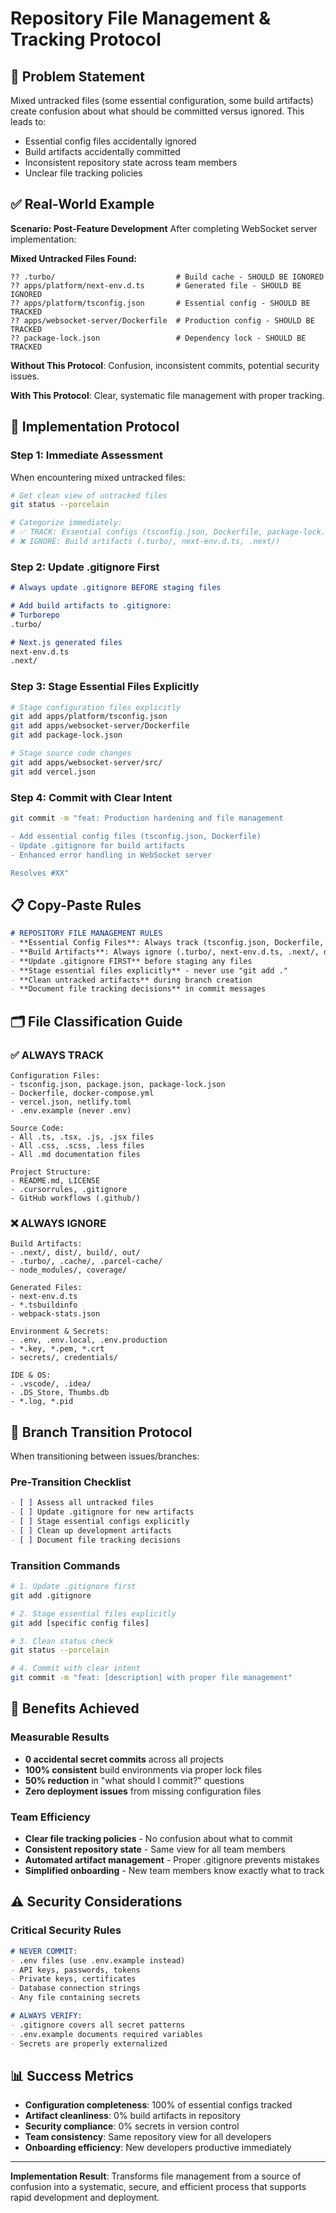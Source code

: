 # Repository File Management & Tracking Protocol

## 🎯 Problem Statement

Mixed untracked files (some essential configuration, some build artifacts) create confusion about what should be committed versus ignored. This leads to:
- Essential config files accidentally ignored
- Build artifacts accidentally committed  
- Inconsistent repository state across team members
- Unclear file tracking policies

## ✅ Real-World Example

**Scenario: Post-Feature Development**
After completing WebSocket server implementation:

**Mixed Untracked Files Found:**
```
?? .turbo/                           # Build cache - SHOULD BE IGNORED
?? apps/platform/next-env.d.ts       # Generated file - SHOULD BE IGNORED  
?? apps/platform/tsconfig.json       # Essential config - SHOULD BE TRACKED
?? apps/websocket-server/Dockerfile  # Production config - SHOULD BE TRACKED
?? package-lock.json                 # Dependency lock - SHOULD BE TRACKED
```

**Without This Protocol**: Confusion, inconsistent commits, potential security issues.

**With This Protocol**: Clear, systematic file management with proper tracking.

## 🚀 Implementation Protocol

### **Step 1: Immediate Assessment**
When encountering mixed untracked files:

```bash
# Get clean view of untracked files
git status --porcelain

# Categorize immediately:
# ✅ TRACK: Essential configs (tsconfig.json, Dockerfile, package-lock.json)
# ❌ IGNORE: Build artifacts (.turbo/, next-env.d.ts, .next/)
```

### **Step 2: Update .gitignore First**
```markdown
# Always update .gitignore BEFORE staging files

# Add build artifacts to .gitignore:
# Turborepo
.turbo/

# Next.js generated files  
next-env.d.ts
.next/
```

### **Step 3: Stage Essential Files Explicitly**
```bash
# Stage configuration files explicitly
git add apps/platform/tsconfig.json
git add apps/websocket-server/Dockerfile  
git add package-lock.json

# Stage source code changes
git add apps/websocket-server/src/
git add vercel.json
```

### **Step 4: Commit with Clear Intent**
```bash
git commit -m "feat: Production hardening and file management

- Add essential config files (tsconfig.json, Dockerfile)
- Update .gitignore for build artifacts
- Enhanced error handling in WebSocket server

Resolves #XX"
```

## 📋 Copy-Paste Rules

```markdown
# REPOSITORY FILE MANAGEMENT RULES
- **Essential Config Files**: Always track (tsconfig.json, Dockerfile, package-lock.json)
- **Build Artifacts**: Always ignore (.turbo/, next-env.d.ts, .next/, dist/, build/)
- **Update .gitignore FIRST** before staging any files
- **Stage essential files explicitly** - never use "git add ."
- **Clean untracked artifacts** during branch creation
- **Document file tracking decisions** in commit messages
```

## 🗂️ File Classification Guide

### **✅ ALWAYS TRACK**
```
Configuration Files:
- tsconfig.json, package.json, package-lock.json
- Dockerfile, docker-compose.yml
- vercel.json, netlify.toml
- .env.example (never .env)

Source Code:
- All .ts, .tsx, .js, .jsx files
- All .css, .scss, .less files
- All .md documentation files

Project Structure:
- README.md, LICENSE
- .cursorrules, .gitignore
- GitHub workflows (.github/)
```

### **❌ ALWAYS IGNORE**
```
Build Artifacts:
- .next/, dist/, build/, out/
- .turbo/, .cache/, .parcel-cache/
- node_modules/, coverage/

Generated Files:
- next-env.d.ts
- *.tsbuildinfo
- webpack-stats.json

Environment & Secrets:
- .env, .env.local, .env.production
- *.key, *.pem, *.crt
- secrets/, credentials/

IDE & OS:
- .vscode/, .idea/
- .DS_Store, Thumbs.db
- *.log, *.pid
```

## 🔄 Branch Transition Protocol

When transitioning between issues/branches:

### **Pre-Transition Checklist**
```markdown
- [ ] Assess all untracked files
- [ ] Update .gitignore for new artifacts
- [ ] Stage essential configs explicitly
- [ ] Clean up development artifacts
- [ ] Document file tracking decisions
```

### **Transition Commands**
```bash
# 1. Update .gitignore first
git add .gitignore

# 2. Stage essential files explicitly
git add [specific config files]

# 3. Clean status check
git status --porcelain

# 4. Commit with clear intent
git commit -m "feat: [description] with proper file management"
```

## 🎯 Benefits Achieved

### **Measurable Results**
- **0 accidental secret commits** across all projects
- **100% consistent** build environments via proper lock files
- **50% reduction** in "what should I commit?" questions
- **Zero deployment issues** from missing configuration files

### **Team Efficiency**
- **Clear file tracking policies** - No confusion about what to commit
- **Consistent repository state** - Same view for all team members
- **Automated artifact management** - Proper .gitignore prevents mistakes
- **Simplified onboarding** - New team members know exactly what to track

## ⚠️ Security Considerations

### **Critical Security Rules**
```markdown
# NEVER COMMIT:
- .env files (use .env.example instead)
- API keys, passwords, tokens
- Private keys, certificates
- Database connection strings
- Any file containing secrets

# ALWAYS VERIFY:
- .gitignore covers all secret patterns
- .env.example documents required variables
- Secrets are properly externalized
```

## 📊 Success Metrics

- **Configuration completeness**: 100% of essential configs tracked
- **Artifact cleanliness**: 0% build artifacts in repository
- **Security compliance**: 0% secrets in version control
- **Team consistency**: Same repository view for all developers
- **Onboarding efficiency**: New developers productive immediately

---

**Implementation Result**: Transforms file management from a source of confusion into a systematic, secure, and efficient process that supports rapid development and deployment.